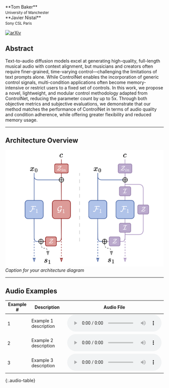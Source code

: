 <div class="authors">
**Tom Baker**<br>
<small>University of Manchester</small><br>
**Javier Nistal**<br>
<small>Sony CSL Paris</small>
</div>

[![arXiv](https://img.shields.io/badge/arXiv-1234.5678-b31b1b.svg)](https://arxiv.org/abs/1234.5678)

## Abstract
Text-to-audio diffusion models excel at generating high-quality, full-length musical audio with context alignment, but musicians and creators often require finer-grained, time-varying control—challenging the limitations of text prompts alone. While ControlNet enables the incorporation of generic control signals, multi-condition applications often become memory-intensive or restrict users to a fixed set of controls. In this work, we propose a novel, lightweight, and modular control methodology adapted from ControlNet, reducing the parameter count by up to 5x. Through both objective metrics and subjective evaluations, we demonstrate that our method matches the performance of ControlNet in terms of audio quality and condition adherence, while offering greater flexibility and reduced memory usage. 

---

## Architecture Overview
![Architecture Diagram](assets/LiLAC.png)
*Caption for your architecture diagram*

---

## Audio Examples

| Example # | Description                                  | Audio File                     |
|-----------|----------------------------------------------|--------------------------------|
| 1         | Example 1 description                        | <audio controls src="assets/audio/example1.wav"></audio> |
| 2         | Example 2 description                        | <audio controls src="assets/audio/example2.wav"></audio> |
| 3         | Example 3 description                        | <audio controls src="assets/audio/example3.wav"></audio> |
{:.audio-table}
